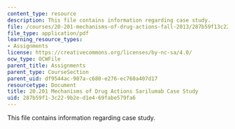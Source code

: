 ```yaml
---
content_type: resource
description: This file contains information regarding case study.
file: /courses/20-201-mechanisms-of-drug-actions-fall-2013/287b59f13c229b2ed1e469fabe579fa6_MIT20_201F13_CseStdy_Srlmb.pdf
file_type: application/pdf
learning_resource_types:
- Assignments
license: https://creativecommons.org/licenses/by-nc-sa/4.0/
ocw_type: OCWFile
parent_title: Assignments
parent_type: CourseSection
parent_uid: df9544ac-907a-c680-e276-ec760a407d17
resourcetype: Document
title: 20.201 Mechanisms of Drug Actions Sarilumab Case Study
uid: 287b59f1-3c22-9b2e-d1e4-69fabe579fa6
---
```

This file contains information regarding case study.
